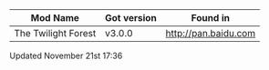 | Mod Name            | Got version | Found in             |
| ------------------- | ----------- | -------------------- |
| The Twilight Forest | v3.0.0      | http://pan.baidu.com |

Updated November 21st 17:36
